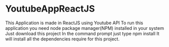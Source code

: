 # YoutubeAppReactJS

This Application is made in ReactJS using Youtube API
To run this application you need node package manager(NPM) installed in your system
Just download this project
In the command prompt just type
npm install 
It will install all the dependencies require for this project.
